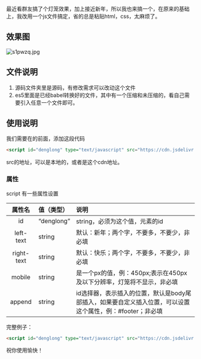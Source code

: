 最近看群友搞了个灯笼效果，加上接近新年，所以我也来搞一个，在原来的基础上，我改用一个js文件搞定，省的总是粘贴html，css，太麻烦了。

## 效果图

![s1pwzq.jpg](https://s3.ax1x.com/2021/01/10/s1pwzq.jpg)

## 文件说明

1. 源码文件夹里是源码，有修改需求可以改动这个文件
2. es5里面是已经babel转换好的文件，其中有一个压缩和未压缩的，看自己需要引入任意一个文件即可。


## 使用说明

我们需要在</body>的前面，添加这段代码

```html
<script id="denglong" type="text/javascript" src="https://cdn.jsdelivr.net/gh/mulingyuer/web-denglong/es5%E7%89%88%E6%9C%AC/denglong-min.js"></script>
```

src的地址，可以是本地的，或者是这个cdn地址。

### 属性

script 有一些属性设置

| 属性名      | 值（类型）    |  说明 |
| :---------: | :-------- | :----- |
| id | “denglong”  | string，必须为这个值，元素的id |
| left-text |  string    | 默认：新年；两个字，不要多，不要少，非必填 |
| right-text  | string  |  默认：快乐；两个字，不要多，不要少，非必填|
| mobile | string    | 是一个px的值，例：450px;表示在450px及以下分辨率，灯笼将不显示，非必填 |
| append |  string  | id选择器，表示插入的位置，默认是body尾部插入，如果要自定义插入位置，可以设置这个属性，例：#footer；非必填    |

完整例子：

```html
<script id="denglong" type="text/javascript" src="https://cdn.jsdelivr.net/gh/mulingyuer/web-denglong/es5%E7%89%88%E6%9C%AC/denglong-min.js" left-text="新年" right-text="快乐" mobile="450px" append="#footer"></script>
```


祝你使用愉快！